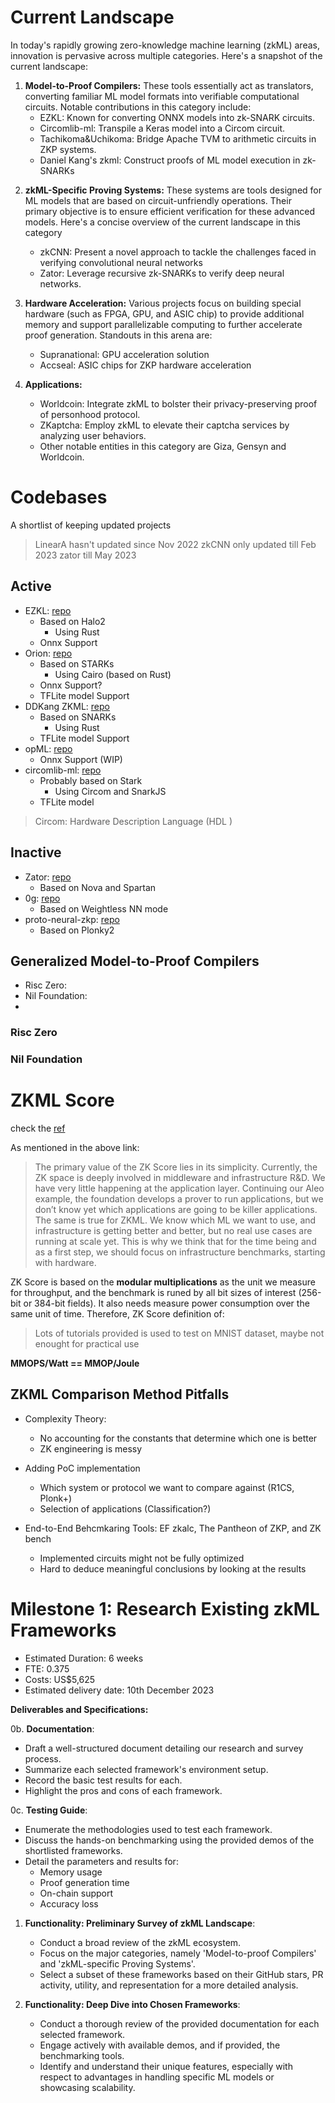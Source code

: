 # Current Landscape

In today's rapidly growing zero-knowledge machine learning (zkML) areas, innovation is pervasive across multiple categories. Here's a snapshot of the current landscape:

1. **Model-to-Proof Compilers:** These tools essentially act as translators, converting familiar ML model formats into verifiable computational circuits. Notable contributions in this category include:
   * EZKL: Known for converting ONNX models into zk-SNARK circuits.
   * Circomlib-ml: Transpile a Keras model into a Circom circuit.
   * Tachikoma&Uchikoma: Bridge Apache TVM to arithmetic circuits in ZKP systems.
   * Daniel Kang's zkml: Construct proofs of ML model execution in zk-SNARKs
<!--    * Other significant players in this domain include the Nil Foundation and Risc Zero. -->
2. **zkML-Specific Proving Systems:** These systems are tools designed for ML models that are based on circuit-unfriendly operations. Their primary objective is to ensure efficient verification for these advanced models. Here's a concise overview of the current landscape in this category
   * zkCNN: Present a novel approach to tackle the challenges faced in verifying convolutional neural networks
   * Zator: Leverage recursive zk-SNARKs to verify deep neural networks.

3. **Hardware Acceleration:** Various projects focus on building special hardware (such as FPGA, GPU, and ASIC chip) to provide additional memory and support parallelizable computing to further accelerate proof generation. Standouts in this arena are:
   * Supranational: GPU acceleration solution
   * Accseal: ASIC chips for ZKP hardware acceleration

4. **Applications:**
   * Worldcoin: Integrate zkML to bolster their privacy-preserving proof of personhood protocol.
   * ZKaptcha: Employ zkML to elevate their captcha services by analyzing user behaviors.
   * Other notable entities in this category are Giza, Gensyn and Worldcoin.

# Codebases
A shortlist of keeping updated projects

> LinearA hasn't updated since Nov 2022
> zkCNN only updated till Feb 2023
> zator till May 2023

## Active 

* EZKL: [repo](https://github.com/zkonduit/ezkl)
   * Based on Halo2
      * Using Rust
   * Onnx Support
* Orion: [repo](https://github.com/gizatechxyz/orion)
   * Based on STARKs
      * Using Cairo (based on Rust)
   * Onnx Support?
   * TFLite model Support
* DDKang ZKML: [repo](https://github.com/ddkang/zkml)
   * Based on SNARKs
      * Using Rust
   * TFLite model Support
* opML: [repo](https://github.com/hyperoracle/opml/tree/main)
   * Onnx Support (WIP)
* circomlib-ml: [repo](https://github.com/socathie/circomlib-ml)
   * Probably based on Stark
      * Using Circom and SnarkJS
   * TFLite model

> Circom: Hardware Description Language (HDL )

## Inactive 

* Zator: [repo](https://github.com/lyronctk/zator)
   * Based on Nova and Spartan
* 0g: [repo](https://github.com/zkp-gravity/0g)
   * Based on Weightless NN mode
* proto-neural-zkp: [repo](https://github.com/worldcoin/proto-neural-zkp)
   * Based on Plonky2

## Generalized Model-to-Proof Compilers

* Risc Zero:
* Nil Foundation:
* 

### Risc Zero

### Nil Foundation

# ZKML Score
check the [ref](https://medium.com/@ingonyama/zk-score-zk-hardware-ranking-standard-6bcc76414bc9)

As mentioned in the above link:
> The primary value of the ZK Score lies in its simplicity. Currently, the ZK space is deeply involved in middleware and infrastructure R&D. We have very little happening at the application layer. Continuing our Aleo example, the foundation develops a prover to run applications, but we don’t know yet which applications are going to be killer applications. The same is true for ZKML. We know which ML we want to use, and infrastructure is getting better and better, but no real use cases are running at scale yet. This is why we think that for the time being and as a first step, we should focus on infrastructure benchmarks, starting with hardware.

ZK Score is based on the **modular multiplications** as the unit we measure for throughput, and the benchmark is runed by all bit sizes of interest (256-bit or 384-bit fields). It also needs measure power consumption over the same unit of time. Therefore, ZK Score definition of:

> Lots of tutorials provided is used to test on MNIST dataset, maybe not enought for practical use

**MMOPS/Watt == MMOP/Joule**

## ZKML Comparison Method Pitfalls

* Complexity Theory: 
   * No accounting for the constants that determine which one is better
   * ZK engineering is messy
* Adding PoC implementation
   * Which system or protocol we want to compare against (R1CS, Plonk+)
   * Selection of applications (Classification?)

* End-to-End Behcmkaring Tools: EF zkalc, The Pantheon of ZKP, and ZK bench
   * Implemented circuits might not be fully optimized
   * Hard to deduce meaningful conclusions by looking at the results


# Milestone 1: Research Existing zkML Frameworks
* Estimated Duration: 6 weeks
* FTE: 0.375
* Costs: US$5,625
* Estimated delivery date: 10th December 2023

**Deliverables and Specifications:**

0b. **Documentation**:
   * Draft a well-structured document detailing our research and survey process.
   * Summarize each selected framework's environment setup.
   * Record the basic test results for each.
   * Highlight the pros and cons of each framework.

0c. **Testing Guide**:
   * Enumerate the methodologies used to test each framework.
   * Discuss the hands-on benchmarking using the provided demos of the shortlisted frameworks.
   * Detail the parameters and results for:
     * Memory usage
     * Proof generation time
     * On-chain support
     * Accuracy loss

1. **Functionality: Preliminary Survey of zkML Landscape**:
   * Conduct a broad review of the zkML ecosystem.
   * Focus on the major categories, namely 'Model-to-proof Compilers' and 'zkML-specific Proving Systems'.
   * Select a subset of these frameworks based on their GitHub stars, PR activity, utility, and representation for a more detailed analysis.

2. **Functionality: Deep Dive into Chosen Frameworks**:
   * Conduct a thorough review of the provided documentation for each selected framework.
   * Engage actively with available demos, and if provided, the benchmarking tools.
   * Identify and understand their unique features, especially with respect to advantages in handling specific ML models or showcasing scalability.